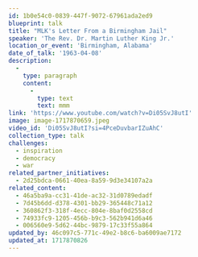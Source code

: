 ```yaml
---
id: 1b0e54c0-0839-447f-9072-67961ada2ed9
blueprint: talk
title: "MLK's Letter From a Birmingham Jail"
speaker: 'The Rev. Dr. Martin Luther King Jr.'
location_or_event: 'Birmingham, Alabama'
date_of_talk: '1963-04-08'
description:
  -
    type: paragraph
    content:
      -
        type: text
        text: mmm
link: 'https://www.youtube.com/watch?v=Di05SvJ8utI'
image: image-1717870659.jpeg
video_id: 'Di05SvJ8utI?si=4PceDuvbarIZuAhC'
collection_type: talk
challenges:
  - inspiration
  - democracy
  - war
related_partner_initiatives:
  - 2d25bdca-0661-40ea-8a59-9d3e34107a2a
related_content:
  - 46a5ba9a-cc31-41de-ac32-31d0789edadf
  - 7d45b6dd-d378-4301-bb29-365448c71a12
  - 360862f3-318f-4ecc-804e-8baf0d2558cd
  - 74933fc9-1205-456b-b9c3-562b941d6a46
  - 006560e9-5d62-44bc-9879-17c33f55a864
updated_by: 46c097c5-771c-49e2-b8c6-ba6009ae7172
updated_at: 1717870826
---
```

